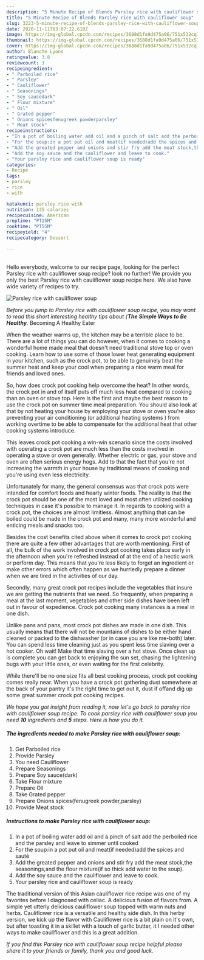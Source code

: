 ```yaml
---
description: "5 Minute Recipe of Blends Parsley rice with cauliflower soup"
title: "5 Minute Recipe of Blends Parsley rice with cauliflower soup"
slug: 3223-5-minute-recipe-of-blends-parsley-rice-with-cauliflower-soup
date: 2020-11-11T03:07:22.610Z
image: https://img-global.cpcdn.com/recipes/3688d1fa9d475a06/751x532cq70/parsley-rice-with-cauliflower-soup-recipe-main-photo.jpg
thumbnail: https://img-global.cpcdn.com/recipes/3688d1fa9d475a06/751x532cq70/parsley-rice-with-cauliflower-soup-recipe-main-photo.jpg
cover: https://img-global.cpcdn.com/recipes/3688d1fa9d475a06/751x532cq70/parsley-rice-with-cauliflower-soup-recipe-main-photo.jpg
author: Blanche Lyons
ratingvalue: 3.8
reviewcount: 3
recipeingredient:
- " Parboiled rice"
- " Parsley"
- " Cauliflower"
- " Seasonings"
- " Soy saucedark"
- " Flour mixture"
- " Oil"
- " Grated pepper"
- " Onions spicesfenugreek powderparsley"
- " Meat stock"
recipeinstructions:
- "In a pot of boiling water add oil and a pinch of salt add the perboiled rice and the parsley and leave to simmer until cooked"
- "For the soup:in a pot put oil and meat(if needed)add the spices and sauté"
- "Add the greated pepper and onions and stir fry add the meat stock,the seasonings,and the flour mixture(if so thick add water to the soup)."
- "Add the soy sauce and the cauliflower and leave to cook."
- "Your parsley rice and cauliflower soup is ready"
categories:
- Recipe
tags:
- parsley
- rice
- with

katakunci: parsley rice with 
nutrition: 135 calories
recipecuisine: American
preptime: "PT15M"
cooktime: "PT55M"
recipeyield: "4"
recipecategory: Dessert

---
```

<br>
Hello everybody, welcome to our recipe page, looking for the perfect Parsley rice with cauliflower soup recipe? look no further! We provide you only the best Parsley rice with cauliflower soup recipe here. We also have wide variety of recipes to try.
<br>


![Parsley rice with cauliflower soup](https://img-global.cpcdn.com/recipes/3688d1fa9d475a06/751x532cq70/parsley-rice-with-cauliflower-soup-recipe-main-photo.jpg)

<i>Before you jump to Parsley rice with cauliflower soup recipe, you may want to read this short interesting healthy tips about {<strong>The Simple Ways to Be Healthy</strong>.</i>
Becoming A Healthy Eater


When the weather warms up, the kitchen may be a terrible place to be. There are a lot of things you can do however, when it comes to cooking a wonderful home made meal that doesn't need traditional stove top or oven cooking. Learn how to use some of those lower heat generating equipment in your kitchen, such as the crock pot, to be able to genuinely beat the summer heat and keep your cool when preparing a nice warm meal for friends and loved ones.

So, how does crock pot cooking help overcome the heat? In other words, the crock pot in and of itself puts off much less heat compared to cooking than an oven or stove top. Here is the first and maybe the best reason to use the crock pot on summer time meal preparation. You should also look at that by not heating your house by employing your stove or oven you're also preventing your air conditioning (or additional heating systems ) from working overtime to be able to compensate for the additional heat that other cooking systems introduce.

This leaves crock pot cooking a win-win scenario since the costs involved with operating a crock pot are much less than the costs involved in operating a stove or oven generally. Whether electric or gas, your stove and oven are often serious energy hogs. Add to that the fact that you're not increasing the warmth in your house by traditional means of cooking and you're using even less electricity.

Unfortunately for many, the general consensus was that crock pots were intended for comfort foods and hearty winter foods.  The reality is that the crock pot should be one of the most loved and most often utilized cooking techniques in case it's possible to manage it. In regards to cooking with a crock pot, the choices are almost limitless.  Almost anything that can be boiled could be made in the crock pot and many, many more wonderful and enticing meals and snacks too.



Besides the cost benefits cited above when it comes to crock pot cooking there are quite a few other advantages that are worth mentioning. First of all, the bulk of the work involved in crock pot cooking takes place early in the afternoon when you're refreshed instead of at the end of a hectic work or perform day. This means that you're less likely to forget an ingredient or make other errors which often happen as we hurriedly prepare a dinner when we are tired in the activities of our day.

Secondly, many great crock pot recipes include the vegetables that insure we are getting the nutrients that we need. So frequently, when preparing a meal at the last moment, vegetables and other side dishes have been left out in favour of expedience. Crock pot cooking many instances is a meal in one dish.

 Unlike pans and pans, most crock pot dishes are made in one dish. This usually means that there will not be mountains of dishes to be either hand cleaned or packed to the dishwasher (or in case you are like me-both) later. You can spend less time cleaning just as you spent less time slaving over a hot cooker. Oh wait! Make that time slaving over a hot stove. Once clean up is complete you can get back to enjoying the sun set, chasing the lightening bugs with your little ones, or even waiting for the first celebrity.

While there'll be no one size fits all best cooking process, crock pot cooking comes really near. When you have a crock pot gathering dust somewhere at the back of your pantry it's the right time to get out it, dust if offand dig up some great summer crock pot cooking recipes.


<i>We hope you got insight from reading it, now let's go back to parsley rice with cauliflower soup recipe. To cook parsley rice with cauliflower soup you need <strong>10</strong> ingredients and <strong>5</strong> steps. Here is how you do it.
</i>

##### The ingredients needed to make Parsley rice with cauliflower soup:

1. Get  Parboiled rice
1. Provide  Parsley
1. You need  Cauliflower
1. Prepare  Seasonings
1. Prepare  Soy sauce(dark)
1. Take  Flour mixture
1. Prepare  Oil
1. Take  Grated pepper
1. Prepare  Onions spices(fenugreek powder,parsley)
1. Provide  Meat stock


##### Instructions to make Parsley rice with cauliflower soup:

1. In a pot of boiling water add oil and a pinch of salt add the perboiled rice and the parsley and leave to simmer until cooked
1. For the soup:in a pot put oil and meat(if needed)add the spices and sauté
1. Add the greated pepper and onions and stir fry add the meat stock,the seasonings,and the flour mixture(if so thick add water to the soup).
1. Add the soy sauce and the cauliflower and leave to cook.
1. Your parsley rice and cauliflower soup is ready


The traditional version of this Asian cauliflower rice recipe was one of my favorites before I diagnosed with celiac. A delicious fusion of flavors from. A simple yet utterly delicious cauliflower soup topped with warm nuts and herbs. Cauliflower rice is a versatile and healthy side dish. In this herby version, we kick up the flavor with Cauliflower rice is a bit plain on it&#39;s own, but after toasting it in a skillet with a touch of garlic butter, it I needed other ways to make cauliflower and this is a great addition. 

<i>If you find this Parsley rice with cauliflower soup recipe helpful please share it to your friends or family, thank you and good luck.</i>
